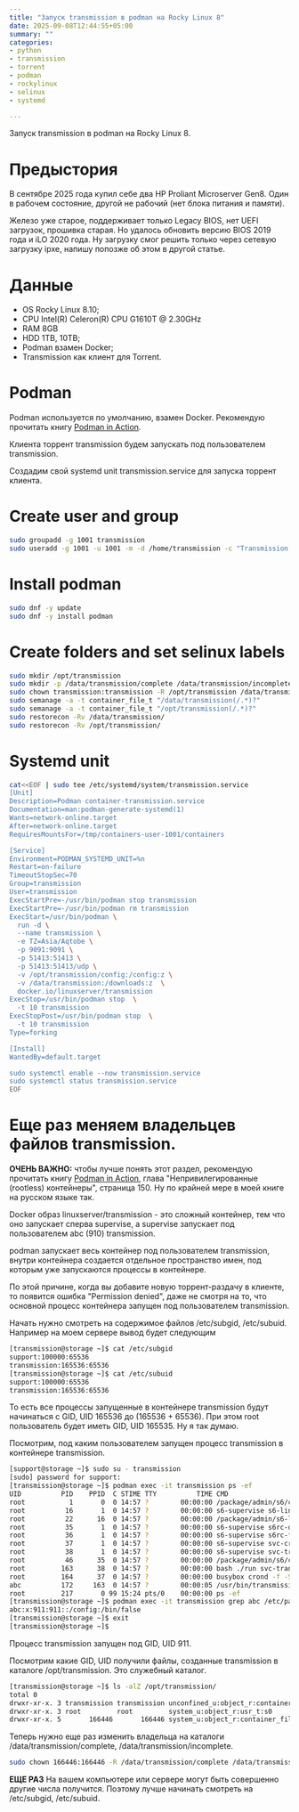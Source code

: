 ```yaml
---
title: "Запуск transmission в podman на Rocky Linux 8"
date: 2025-09-08T12:44:55+05:00
summary: ""
categories:
- python
- transmission
- torrent
- podman
- rockylinux
- selinux
- systemd

---
```

Запуск transmission в podman на Rocky Linux 8.
<!--more-->

# Предыстория

В сентябре 2025 года купил себе два HP Proliant Microserver Gen8. Один в рабочем состояние, другой не рабочий (нет блока питания и памяти).

Железо уже старое, поддерживает только Legacy BIOS, нет UEFI загрузок, прошивка старая. Но удалось обновить версию BIOS 2019 года и iLO 2020 года.
Ну загрузку смог решить только через сетевую загрузку ipxe, напишу попозже об этом в другой статье.

# Данные

* OS Rocky Linux 8.10;
* CPU Intel(R) Celeron(R) CPU G1610T @ 2.30GHz
* RAM 8GB
* HDD 1TB, 10TB;
* Podman взамен Docker;
* Transmission как клиент для Torrent.

# Podman

Podman используется по умолчанию, взамен Docker. Рекомендую прочитать книгу [Podman in Action](https://www.piter.com/collection/all/product/podman-v-deystvii).

Клиента торрент transmission будем запускать под пользователем transmission.

Создадим свой systemd unit transmission.service для запуска торрент клиента.

# Create user and group

~~~bash
sudo groupadd -g 1001 transmission
sudo useradd -g 1001 -u 1001 -m -d /home/transmission -c "Transmission client" -s /bin/bash transmission
~~~

# Install podman

~~~bash
sudo dnf -y update
sudo dnf -y install podman
~~~

# Create folders and set selinux labels

~~~bash
sudo mkdir /opt/transmission
sudo mkdir -p /data/transmission/complete /data/transmission/incomplete
sudo chown transmission:transmission -R /opt/transmission /data/transmission
sudo semanage -a -t container_file_t "/data/transmission(/.*)?"
sudo semanage -a -t container_file_t "/opt/transmission(/.*)?"
sudo restorecon -Rv /data/transmission/
sudo restorecon -Rv /opt/transmission/
~~~

# Systemd unit

~~~bash
cat<<EOF | sudo tee /etc/systemd/system/transmission.service
[Unit]
Description=Podman container-transmission.service
Documentation=man:podman-generate-systemd(1)
Wants=network-online.target
After=network-online.target
RequiresMountsFor=/tmp/containers-user-1001/containers

[Service]
Environment=PODMAN_SYSTEMD_UNIT=%n
Restart=on-failure
TimeoutStopSec=70
Group=transmission
User=transmission
ExecStartPre=-/usr/bin/podman stop transmission
ExecStartPre=-/usr/bin/podman rm transmission
ExecStart=/usr/bin/podman \
  run -d \
  --name transmission \
  -e TZ=Asia/Aqtobe \
  -p 9091:9091 \
  -p 51413:51413 \
  -p 51413:51413/udp \
  -v /opt/transmission/config:/config:z \
  -v /data/transmission:/downloads:z  \
  docker.io/linuxserver/transmission
ExecStop=/usr/bin/podman stop  \
  -t 10 transmission
ExecStopPost=/usr/bin/podman stop  \
  -t 10 transmission
Type=forking

[Install]
WantedBy=default.target

sudo systemctl enable --now transmission.service
sudo systemctl status transmission.service
EOF
~~~

# Еще раз меняем владельцев файлов transmission.

**ОЧЕНЬ ВАЖНО:** чтобы лучше понять этот раздел, рекомендую прочитать книгу [Podman in Action](https://www.piter.com/collection/all/product/podman-v-deystvii), глава "Непривилегированные (rootless) контейнеры", страница 150. Ну по крайней мере в моей книге на русском языке так.

Docker образ linuxserver/transmission - это сложный контейнер, тем что оно запускает сперва supervise,
 а supervise запускает под пользователем abc (910) transmission.

podman запускает весь контейнер под пользователем transmission, внутри контейнера создается отдельное пространство имен, под которым уже запускаются процессы в контейнере.

По этой причине, когда вы добавите новую торрент-раздачу в клиенте, то появится ошибка "Permission denied", даже не смотря на то, что основной процесс контейнера запущен под пользователем transmission. 

Начать нужно смотреть на содержимое файлов /etc/subgid, /etc/subuid. Например на моем сервере вывод будет следующим

~~~bash
[transmission@storage ~]$ cat /etc/subgid
support:100000:65536
transmission:165536:65536
[transmission@storage ~]$ cat /etc/subuid
support:100000:65536
transmission:165536:65536
~~~

То есть все процессы запущенные в контейнере transmission будут начинаться с GID, UID 165536 до (165536 + 65536). При этом root пользователь будет иметь GID, UID 165535. Ну я так думаю.

Посмотрим, под каким пользователем запущен процесс transmission в контейнере transmission.

~~~bash
[support@storage ~]$ sudo su - transmission
[sudo] password for support:
[transmission@storage ~]$ podman exec -it transmission ps -ef
UID          PID    PPID  C STIME TTY          TIME CMD
root           1       0  0 14:57 ?        00:00:00 /package/admin/s6/command/s6-svscan -d4 -- /run/service
root          16       1  0 14:57 ?        00:00:00 s6-supervise s6-linux-init-shutdownd
root          22      16  0 14:57 ?        00:00:00 /package/admin/s6-linux-init/command/s6-linux-init-shutdownd -d3 -c /run/s6/basedir -g 3000 -C -B
root          35       1  0 14:57 ?        00:00:00 s6-supervise s6rc-oneshot-runner
root          36       1  0 14:57 ?        00:00:00 s6-supervise s6rc-fdholder
root          37       1  0 14:57 ?        00:00:00 s6-supervise svc-cron
root          38       1  0 14:57 ?        00:00:00 s6-supervise svc-transmission
root          46      35  0 14:57 ?        00:00:00 /package/admin/s6/command/s6-ipcserverd -1 -- /package/admin/s6/command/s6-ipcserver-access -v0 -E
root         163      38  0 14:57 ?        00:00:00 bash ./run svc-transmission
root         164      37  0 14:57 ?        00:00:00 busybox crond -f -S -l 5
abc          172     163  0 14:57 ?        00:00:05 /usr/bin/transmission-daemon -g /config -f
root         217       0 99 15:24 pts/0    00:00:00 ps -ef
[transmission@storage ~]$ podman exec -it transmission grep abc /etc/passwd
abc:x:911:911::/config:/bin/false
[transmission@storage ~]$ exit
[transmission@storage ~]$
~~~

Процесс transmission запущен под GID, UID 911.

Посмотрим какие GID, UID получили файлы, созданные transmission в каталоге /opt/transmission. Это служебный каталог.

~~~bash
[transmission@storage ~]$ ls -alZ /opt/transmission/
total 0
drwxr-xr-x. 3 transmission transmission unconfined_u:object_r:container_file_t:s0  20 Oct 16 12:23 .
drwxr-xr-x. 3 root         root         system_u:object_r:usr_t:s0                 26 Oct 16 12:22 ..
drwxr-xr-x. 5       166446       166446 system_u:object_r:container_file_t:s0     153 Oct 20 15:21 config
~~~

Теперь нужно еще раз изменить владельца на каталоги /data/transmission/complete, /data/transmission/incomplete.
~~~bash
sudo chown 166446:166446 -R /data/transmission/complete /data/transmission/incomplete
~~~

**ЕЩЕ РАЗ** На вашем компьютере или сервере могут быть совершенно другие числа получится. Поэтому лучше начинать смотреть на /etc/subgid, /etc/subuid.


